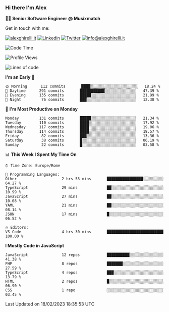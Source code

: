 ### Hi there I'm Alex

👨‍💻 __Senior Software Engineer @ Musixmatch__

Get in touch with me:

[![alexghirelli.it](https://img.shields.io/static/v1?label=alexghirelli.it&message=%20&color=red&logo=&style=flat-square&logoColor=white)](https://www.alexghirelli.it/)
[![Linkedin](https://img.shields.io/static/v1?label=Linkedin&message=%20&color=blue&logo=Linkedin&style=flat-square&logoColor=white)](https://linkedin.com/in/alexghirelli)
[![Twitter](https://img.shields.io/static/v1?label=Twitter&message=%20&color=blue&logo=Twitter&style=flat-square&logoColor=white)](https://twitter.com/alexGhirelli)
[![info@alexghirelli.it](https://img.shields.io/static/v1?label=info@alexghirelli.it&message=%20&color=red&logo=gmail&style=flat-square&logoColor=white)](mailto:info@alexghirelli.it)

<!--START_SECTION:waka-->
![Code Time](http://img.shields.io/badge/Code%20Time-7%2C334%20hrs%206%20mins-blue)

![Profile Views](http://img.shields.io/badge/Profile%20Views-4-blue)

![Lines of code](https://img.shields.io/badge/From%20Hello%20World%20I%27ve%20Written-8%20Million%20lines%20of%20code-blue)

**I'm an Early 🐤** 

```text
🌞 Morning      112 commits       ████░░░░░░░░░░░░░░░░░░░░░   18.24 % 
🌆 Daytime      291 commits       ███████████░░░░░░░░░░░░░░   47.39 % 
🌃 Evening      135 commits       █████░░░░░░░░░░░░░░░░░░░░   21.99 % 
🌙 Night         76 commits       ███░░░░░░░░░░░░░░░░░░░░░░   12.38 % 

```
📅 **I'm Most Productive on Monday** 

```text
Monday         131 commits       █████░░░░░░░░░░░░░░░░░░░░   21.34 % 
Tuesday        110 commits       ████░░░░░░░░░░░░░░░░░░░░░   17.92 % 
Wednesday      117 commits       ████░░░░░░░░░░░░░░░░░░░░░   19.06 % 
Thursday       114 commits       ████░░░░░░░░░░░░░░░░░░░░░   18.57 % 
Friday          82 commits       ███░░░░░░░░░░░░░░░░░░░░░░   13.36 % 
Saturday        38 commits       █░░░░░░░░░░░░░░░░░░░░░░░░   06.19 % 
Sunday          22 commits       █░░░░░░░░░░░░░░░░░░░░░░░░   03.58 % 

```


📊 **This Week I Spent My Time On** 

```text
⌚︎ Time Zone: Europe/Rome

💬 Programming Languages: 
Other                    2 hrs 53 mins       ████████████████░░░░░░░░░   64.27 % 
TypeScript               29 mins             ██░░░░░░░░░░░░░░░░░░░░░░░   10.99 % 
JavaScript               27 mins             ██░░░░░░░░░░░░░░░░░░░░░░░   10.08 % 
YAML                     21 mins             ██░░░░░░░░░░░░░░░░░░░░░░░   08.14 % 
JSON                     17 mins             █░░░░░░░░░░░░░░░░░░░░░░░░   06.52 % 

🔥 Editors: 
VS Code                  4 hrs 30 mins       █████████████████████████   100.00 % 

```

**I Mostly Code in JavaScript** 

```text
JavaScript               12 repos            ██████████░░░░░░░░░░░░░░░   41.38 % 
PHP                      8 repos             ███████░░░░░░░░░░░░░░░░░░   27.59 % 
TypeScript               4 repos             ███░░░░░░░░░░░░░░░░░░░░░░   13.79 % 
HTML                     2 repos             █░░░░░░░░░░░░░░░░░░░░░░░░   06.90 % 
CSS                      1 repo              ░░░░░░░░░░░░░░░░░░░░░░░░░   03.45 % 

```



 Last Updated on 18/02/2023 18:35:53 UTC
<!--END_SECTION:waka-->
